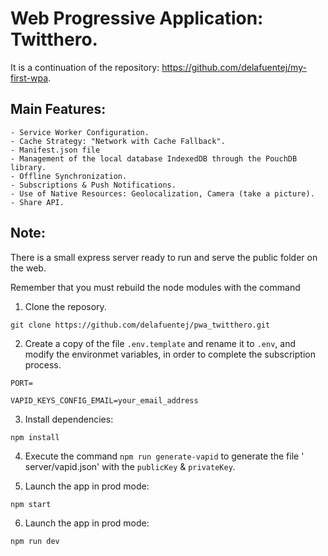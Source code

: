 # Web Progressive Application: Twitthero.

It is a continuation of the repository: https://github.com/delafuentej/my-first-wpa.

## Main Features:

    - Service Worker Configuration.
    - Cache Strategy: "Network with Cache Fallback".
    - Manifest.json file
    - Management of the local database IndexedDB through the PouchDB library.
    - Offline Synchronization.
    - Subscriptions & Push Notifications. 
    - Use of Native Resources: Geolocalization, Camera (take a picture).
    - Share API.

## Note:

There is a small express server ready to run and serve the public folder on the web.

Remember that you must rebuild the node modules with the command

1. Clone the reposory.

```
git clone https://github.com/delafuentej/pwa_twitthero.git
```

2. Create a copy of the file `.env.template` and rename it to `.env`, and modify the environmet variables, in order to complete the subscription process.

```
PORT=

VAPID_KEYS_CONFIG_EMAIL=your_email_address

```

3. Install dependencies:

```
npm install
```

4. Execute the command ```npm run generate-vapid``` to generate the file ' server/vapid.json' with  the ```publicKey``` & ```privateKey```.

5. Launch the app in prod mode:

```
npm start
```

6. Launch the app in prod mode:

```
npm run dev
```
